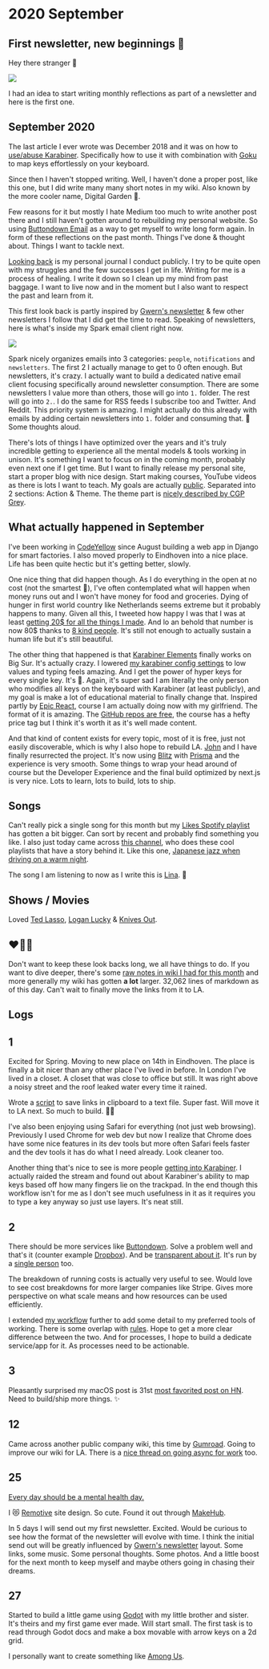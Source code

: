 # 2020 September

## First newsletter, new beginnings 💛

Hey there stranger 👋

![](https://i.imgur.com/r2FLh6Z.png)

I had an idea to start writing monthly reflections as part of a newsletter and here is the first one.

## September 2020

The last article I ever wrote was December 2018 and it was on how to [use/abuse Karabiner](https://medium.com/@nikitavoloboev/karabiner-god-mode-7407a5ddc8f6). Specifically how to use it with combination with [Goku](https://github.com/yqrashawn/GokuRakuJoudo) to map keys effortlessly on your keyboard.

Since then I haven't stopped writing. Well, I haven't done a proper post, like this one, but I did write many many short notes in my wiki. Also known by the more cooler name, Digital Garden 🌿.

Few reasons for it but mostly I hate Medium too much to write another post there and I still haven't gotten around to rebuilding my personal website. So using [Buttondown Email](https://buttondown.email/) as a way to get myself to write long form again. In form of these reflections on the past month. Things I've done & thought about. Things I want to tackle next.

[Looking back](https://wiki.nikitavoloboev.xyz/looking-back) is my personal journal I conduct publicly. I try to be quite open with my struggles and the few successes I get in life. Writing for me is a process of healing. I write it down so I clean up my mind from past baggage. I want to live now and in the moment but I also want to respect the past and learn from it.

This first look back is partly inspired by [Gwern's newsletter](https://www.gwern.net/tags/newsletter) & few other newsletters I follow that I did get the time to read. Speaking of newsletters, here is what's inside my Spark email client right now.

![](https://i.imgur.com/AdEJSZz.png)

Spark nicely organizes emails into 3 categories: `people`, `notifications` and `newsletters`. The first 2 I actually manage to get to 0 often enough. But newsletters, it's crazy. I actually want to build a dedicated native email client focusing specifically around newsletter consumption. There are some newsletters I value more than others, those will go into `1.` folder. The rest will go into `2.`. I do the same for RSS feeds I subscribe too and Twitter. And Reddit. This priority system is amazing. I might actually do this already with emails by adding certain newsletters into `1.` folder and consuming that. 🤔 Some thoughts aloud.

There's lots of things I have optimized over the years and it's truly incredible getting to experience all the mental models & tools working in unison. It's something I want to focus on in the coming month, probably even next one if I get time. But I want to finally release my personal site, start a proper blog with nice design. Start making courses, YouTube videos as there is lots I want to teach. My goals are actually [public](https://wiki.nikitavoloboev.xyz/focusing/goals). Separated into 2 sections: Action & Theme. The theme part is [nicely described by CGP Grey](https://www.youtube.com/watch?v=NVGuFdX5guE).

## What actually happened in September

I've been working in [CodeYellow](https://www.codeyellow.nl) since August building a web app in Django for smart factories. I also moved properly to Eindhoven into a nice place. Life has been quite hectic but it's getting better, slowly.

One nice thing that did happen though. As I do everything in the open at no cost (not the smartest 🍪), I've often contemplated what will happen when money runs out and I won't have money for food and groceries. Dying of hunger in first world country like Netherlands seems extreme but it probably happens to many. Given all this, I tweeted how happy I was that I was at least [getting 20\$ for all the things I made](https://twitter.com/nikitavoloboev/status/1306655713176027136). And lo an behold that number is now 80\$ thanks to [8 kind people](https://github.com/sponsors/nikitavoloboev). It's still not enough to actually sustain a human life but it's still beautiful.

The other thing that happened is that [Karabiner Elements](https://github.com/pqrs-org/Karabiner-Elements) finally works on Big Sur. It's actually crazy. I lowered [my karabiner config settings](https://github.com/nikitavoloboev/dotfiles/blob/master/karabiner/karabiner.edn) to low values and typing feels amazing. And I get the power of hyper keys for every single key. It's 🤯. Again, it's super sad I am literally the only person who modifies all keys on the keyboard with Karabiner (at least publicly), and my goal is make a lot of educational material to finally change that. Inspired partly by [Epic React](https://epicreact.dev/), course I am actually doing now with my girlfriend. The format of it is amazing. The [GitHub repos are free](https://github.com/topics/epicreact-dev), the course has a hefty price tag but I think it's worth it as it's well made content.

And that kind of content exists for every topic, most of it is free, just not easily discoverable, which is why I also hope to rebuild LA. [John](https://github.com/johnletey) and I have finally resurrected the project. It's now using [Blitz](https://github.com/blitz-js/blitz) with [Prisma](https://www.prisma.io) and the experience is very smooth. Some things to wrap your head around of course but the Developer Experience and the final build optimized by next.js is very nice. Lots to learn, lots to build, lots to ship.

## Songs

Can't really pick a single song for this month but my [Likes Spotify playlist](https://open.spotify.com/playlist/0ERn0U4qZIKC8Dy7RrMMsn?si=et--uAlaSCiLAT4s8U0-dQ) has gotten a bit bigger. Can sort by recent and probably find something you like. I also just today came across [this channel](https://www.youtube.com/channel/UCWlhyyYBiD67Aju1CXUgaug/videos), who does these cool playlists that have a story behind it. Like this one, [Japanese jazz when driving on a warm night](https://www.youtube.com/watch?v=G68Q4lCM5pQ).

The song I am listening to now as I write this is [Lina](https://open.spotify.com/track/2fYcpbTFptY9uRcaY56NRu?si=5Ns7dIsvQmWqrHIG6dbxUA). 🎼

## Shows / Movies

Loved [Ted Lasso](https://trakt.tv/shows/ted-lasso), [Logan Lucky](https://letterboxd.com/film/logan-lucky/) & [Knives Out](https://letterboxd.com/film/knives-out-2019/).

## ❤️💛💚

Don't want to keep these look backs long, we all have things to do. If you want to dive deeper, there's some [raw notes in wiki I had for this month](https://wiki.nikitavoloboev.xyz/looking-back/2020/2020-september) and more generally my wiki has gotten **a lot** larger. 32,062 lines of markdown as of this day. Can't wait to finally move the links from it to LA.

## Logs

## 1

Excited for Spring. Moving to new place on 14th in Eindhoven. The place is finally a bit nicer than any other place I've lived in before. In London I've lived in a closet. A closet that was close to office but still. It was right above a noisy street and the roof leaked water every time it rained.

Wrote a [script](https://twitter.com/nikitavoloboev/status/1300497250800500736) to save links in clipboard to a text file. Super fast. Will move it to LA next. So much to build. 👨‍💻

I've also been enjoying using Safari for everything (not just web browsing). Previously I used Chrome for web dev but now I realize that Chrome does have some nice features in its dev tools but more often Safari feels faster and the dev tools it has do what I need already. Look cleaner too.

Another thing that's nice to see is more people [getting into Karabiner](https://dev.to/swyx/notes-on-karabiner-elements-from-john-lindquist-4cmo). I actually raided the stream and found out about Karabiner's ability to map keys based off how many fingers lie on the trackpad. In the end though this workflow isn't for me as I don't see much usefulness in it as it requires you to type a key anyway so just use layers. It's neat still.

## 2

There should be more services like [Buttondown](https://buttondown.email). Solve a problem well and that's it (counter example [Dropbox](https://tonsky.me/blog/syncthing/)). And be [transparent about it](https://www.notion.so/Running-Costs-f29729ded5494272947f656440967cbf). It's run by a [single person](https://buttondown.email/features/run-by-a-human) too.

The breakdown of running costs is actually very useful to see. Would love to see cost breakdowns for more larger companies like Stripe. Gives more perspective on what scale means and how resources can be used efficiently.

I extended [my workflow](../../sharing/my-workflow.md) further to add some detail to my preferred tools of working. There is some overlap with [rules](../../focusing/rules.md). Hope to get a more clear difference between the two. And for processes, I hope to build a dedicate service/app for it. As processes need to be actionable.

## 3

Pleasantly surprised my macOS post is 31st [most favorited post on HN](https://observablehq.com/@tomlarkworthy/hacker-favourites-analysis). Need to build/ship more things. ✨

## 12

Came across another public company wiki, this time by [Gumroad](https://www.notion.so/Public-Wiki-72663c59ed5a432a9d52accafd8f166e). Going to improve our wiki for LA. There is a [nice thread on going async for work](https://twitter.com/shl/status/1222545212477599751) too.

## 25

[Every day should be a mental health day.](https://twitter.com/techgirl1908/status/1309214827030540288)

I 😻 [Remotive](https://remotive.io/) site design. So cute. Found it out through [MakeHub](https://makehub.io/).

In 5 days I will send out my first newsletter. Excited. Would be curious to see how the format of the newsletter will evolve with time. I think the initial send out will be greatly influenced by [Gwern's newsletter](https://www.gwern.net/tags/newsletter) layout. Some links, some music. Some personal thoughts. Some photos. And a little boost for the next month to keep myself and maybe others going in chasing their dreams.

## 27

Started to build a little game using [Godot](https://godotengine.org) with my little brother and sister. It's theirs and my first game ever made. Will start small. The first task is to read through Godot docs and make a box movable with arrow keys on a 2d grid.

I personally want to create something like [Among Us](http://www.innersloth.com/gameAmongUs.php).
